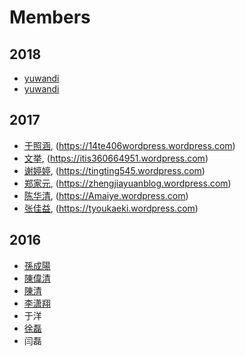 # Members

## 2018
* [yuwandi](https://github.com/yuwandi) 
* [yuwandi](https://github.com/yuwandi)

## 2017
* [于照涵](https://14te406.github.io), (https://14te406wordpress.wordpress.com)
* [文挙](https://itis360664951.github.io),  (https://itis360664951.wordpress.com)
* [谢婷婷](https://xietingtingtt.github.io),  (https://tingting545.wordpress.com)
* [郑家元](https://zhengjiayuan0701.github.io),  (https://zhengjiayuanblog.wordpress.com)
* [陈华清](https://Amaiye.github.io), (https://Amaiye.wordpress.com)
* [张佳益](https://675654669.github.io), (https://tyoukaeki.wordpress.com)

## 2016
* [孫成陽](https://sunshine4116.wordpress.com)
* [陳偉清](https://hello1576.wordpress.com)
* [陳清](https://mylifestyle945.wordpress.com)
* [李潇翔](https://gluttonysite.wordpress.com)
* 于洋
* [徐磊](https://leessangweb.wordpress.com)
* 闫磊
